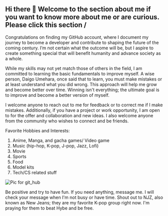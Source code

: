 ## Hi there 👋  Welcome to the section about me if you want to know more about me or are curious. Please click this section /

Congratulations on finding my GitHub account, where I document my journey to become a developer and contribute to shaping the future of the coming century. I’m not certain what the outcome will be, but I aspire to create something special that will benefit humanity and advance society as a whole. 

While my skills may not yet match those of others in the field, I am committed to learning the basic fundamentals to improve myself. A wise person, Daigo Umehara, once said that to learn, you must make mistakes or at least understand what you did wrong. This approach will help me grow and become better over time. Winning isn't everything; the ultimate goal is to improve and become a better version of myself.

I welcome anyone to reach out to me for feedback or to correct me if I make mistakes. Additionally, if you have a project or work opportunity, I am open to for the offer and collaboration and new ideas. I also welcome anyone from the community who wishes to connect and be friends.

Favorite Hobbies and Interests:

1. Anime, Manga, and gacha games/ Video game
2. Music (hip-hop, K-pop, J-pop, Jazz, Lofi)
3. Movie
4. Sports
5. Food
6. Model kits
7. Tech/CS related stuff

![Pic for git_hub](https://github.com/user-attachments/assets/c571ad57-f6e0-4886-8667-3973fa3fa2c8)

Be positive and try to have fun. If you need anything, message me. I will check your message when I'm not busy or have time.
Shout out to NJZ, also known as New Jeans; they are my favorite K-pop group right now. I'm praying for them to beat Hybe and be free.
